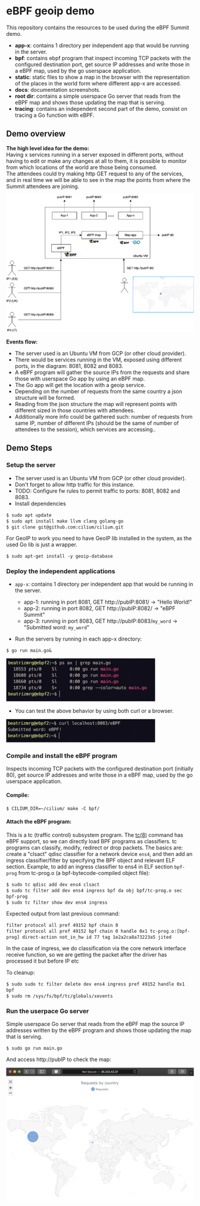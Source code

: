 # eBPF geoip demo
This repository contains the resources to be used during the eBPF Summit demo.
* **app-x**: contains 1 directory per independent app that would be running in the server.
* **bpf**: contains ebpf program that inspect incoming TCP packets with the configured destination port, get source IP addresses and write those in a eBPF map, used by the go userspace application.
* **static**: static files to show a map in the browser with the representation of the places in the world form where different app-x are accessed.
* **docs**: documentation screenshots.
* **root dir**: contains a simple userspace Go server that reads from the eBPF map and shows those updating the map that is serving.
* **tracing**: contains an independent second part of the demo, consist on tracing a Go function with eBPF.

## Demo overview
**The high level idea for the demo:**<br/>
Having x services running in a server exposed in different ports, without having to edit or make any changes at all to them, it is possible to monitor from which locations of the world are those being consumed.<br/>
The attendees could try making http GET request to any of the services, and in real time we will be able to see in the map the points from where the Summit attendees are joining.<br/>


<img src="/docs/demoOverview.png" alt="demoOverviewDiagram">

<br/>

**Events flow:**
* The server used is an Ubuntu VM from GCP (or other cloud provider).
* There would be services running in the VM, exposed using different ports, in the diagram: 8081, 8082 and 8083.
* A eBPF program will gather the source IPs from the requests and share those with userspace Go app by using an eBPF map.
* The Go app will get the location with a geoip service.
* Depending on the number of requests from the same country a json structure will be formed.
* Reading from the json structure the map will represent points with different sized in those countries with attendees.
* Additionally more info could be gathered such: number of requests from same IP, number of different IPs (should be the same of number of attendees to the session), which services are accessing..


## Demo Steps
### Setup the server
* The server used is an Ubuntu VM from GCP (or other cloud provider).
* Don't forget to allow http traffic for this instance.
* TODO: Configure fw rules to permit traffic to ports: 8081, 8082 and 8083.
* Install dependencies

```
$ sudo apt update
$ sudo apt install make llvm clang golang-go
$ git clone git@github.com:cilium/cilium.git
```

For GeoIP to work you need to have GeoIP lib installed in the system, as the used Go lib is just a wrapper.
```
$ sudo apt-get install -y geoip-database
```

### Deploy the independent applications
* `app-x`: contains 1 directory per independent app that would be running in the server.
    - app-1: running in port 8081, GET http://pubIP:8081/ -> "Hello World!"
    - app-2: running in port 8082, GET http://pubIP:8082/ -> "eBPF Summit"
    - app-3: running in port 8083, GET http://pubIP:8083/`my_word` -> "Submitted word: `my_word`"


* Run the servers by running in each app-x directory:
```
$ go run main.go&
```
<img src="/docs/app-xRunning.png" alt="app-xRunning" width="400">

* You can test the above behavior by using both curl or a browser.

<img src="/docs/app3-submitWord.png" alt="app3-submitWord" width="400">


### Compile and install the eBPF program
Inspects incoming TCP packets with the configured destination port (initially 80), get source IP addresses and write those in a eBPF map, used by the go userspace application.

#### Compile:
```
$ CILIUM_DIR=~/cilium/ make -C bpf/
```

#### Attach the eBPF program:
This is a tc (traffic control) subsystem program. The [tc(8)](http://man7.org/linux/man-pages/man8/tc-bpf.8.html) command has eBPF support, so we can directly load BPF programs as classifiers. tc programs can classify, modify, redirect or drop packets.
The basics are: create a "clsact" qdisc classifier for a network device `ens4`, and then add an ingress classifier/filter by specifying the BPF object and relevant ELF section. Example, to add an ingress classifier to ens4 in ELF section `bpf-prog` from tc-prog.o (a bpf-bytecode-compiled object file):

```
$ sudo tc qdisc add dev ens4 clsact
$ sudo tc filter add dev ens4 ingress bpf da obj bpf/tc-prog.o sec bpf-prog
$ sudo tc filter show dev ens4 ingress
```

Expected output from last previous command:
```
filter protocol all pref 49152 bpf chain 0
filter protocol all pref 49152 bpf chain 0 handle 0x1 tc-prog.o:[bpf-prog] direct-action not_in_hw id 77 tag 1e2a2ca8a73223a5 jited
```

In the case of ingress, we do classification via the core network interface receive function, so we are getting the packet after the driver has processed it but before IP etc 


To cleanup:
```
$ sudo sudo tc filter delete dev ens4 ingress pref 49152 handle 0x1 bpf 
$ sudo rm /sys/fs/bpf/tc/globals/xevents
```

### Run the userpace Go server
Simple userspace Go server that reads from the eBPF map the source IP addresses written by the eBPF program and shows those updating the map that is serving.

```
$ sudo go run main.go
```

And access http://pubIP to check the map:

<img src="/docs/requestsByCountry.png" alt="requestsByCountry">

